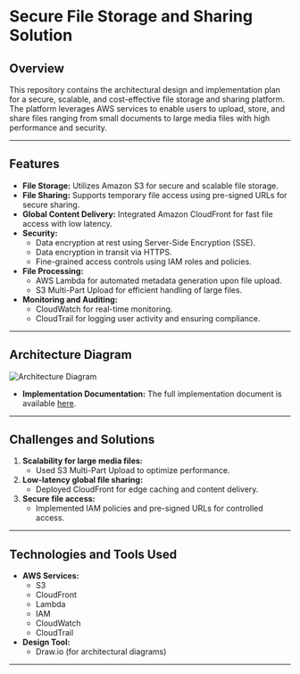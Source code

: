 # Secure File Storage and Sharing Solution  

## **Overview**  
This repository contains the architectural design and implementation plan for a secure, scalable, and cost-effective file storage and sharing platform. The platform leverages AWS services to enable users to upload, store, and share files ranging from small documents to large media files with high performance and security.  

---

## **Features**  
- **File Storage:** Utilizes Amazon S3 for secure and scalable file storage.  
- **File Sharing:** Supports temporary file access using pre-signed URLs for secure sharing.  
- **Global Content Delivery:** Integrated Amazon CloudFront for fast file access with low latency.  
- **Security:**  
  - Data encryption at rest using Server-Side Encryption (SSE).  
  - Data encryption in transit via HTTPS.  
  - Fine-grained access controls using IAM roles and policies.  
- **File Processing:**  
  - AWS Lambda for automated metadata generation upon file upload.  
  - S3 Multi-Part Upload for efficient handling of large files.  
- **Monitoring and Auditing:**  
  - CloudWatch for real-time monitoring.  
  - CloudTrail for logging user activity and ensuring compliance.  

---

## **Architecture Diagram**  
![Architecture Diagram](link-to-architecture-diagram.png)  


- **Implementation Documentation:**
  The full implementation document is available [here](https://drive.google.com/file/d/1HhKBUqRj8siCpGbiBCa79zouL2je-rzU/view?usp=sharing).
---

## **Challenges and Solutions**  
1. **Scalability for large media files:**  
   - Used S3 Multi-Part Upload to optimize performance.  
2. **Low-latency global file sharing:**  
   - Deployed CloudFront for edge caching and content delivery.  
3. **Secure file access:**  
   - Implemented IAM policies and pre-signed URLs for controlled access.  

---

## **Technologies and Tools Used**  
- **AWS Services:**  
  - S3  
  - CloudFront  
  - Lambda  
  - IAM  
  - CloudWatch  
  - CloudTrail  
- **Design Tool:**  
  - Draw.io (for architectural diagrams)

---
